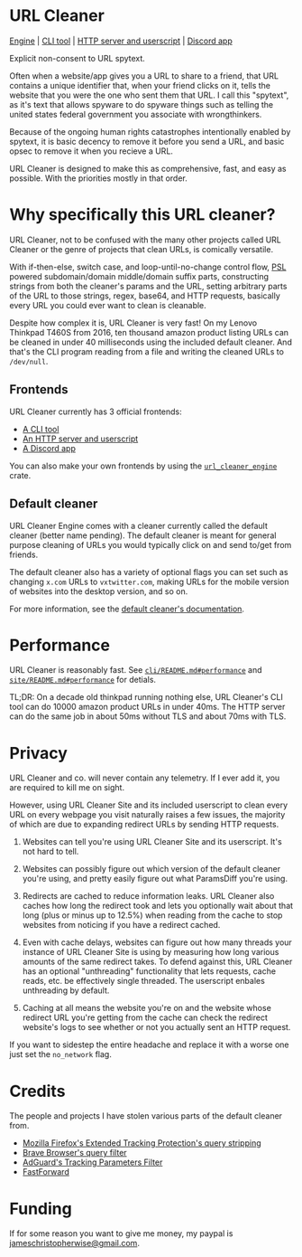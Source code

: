 # URL Cleaner

[Engine](engine) | [CLI tool](cli) | [HTTP server and userscript](site) | [Discord app](discord-app)

Explicit non-consent to URL spytext.

Often when a website/app gives you a URL to share to a friend, that URL contains a unique identifier that, when your friend clicks on it, tells the website that you were the one who sent them that URL.
I call this "spytext", as it's text that allows spyware to do spyware things such as telling the united states federal government you associate with wrongthinkers.

Because of the ongoing human rights catastrophes intentionally enabled by spytext, it is basic decency to remove it before you send a URL, and basic opsec to remove it when you recieve a URL.

URL Cleaner is designed to make this as comprehensive, fast, and easy as possible. With the priorities mostly in that order.

# Why specifically this URL cleaner?

URL Cleaner, not to be confused with the many other projects called URL Cleaner or the genre of projects that clean URLs, is comically versatile.

With if-then-else, switch case, and loop-until-no-change control flow, [PSL](https://publicsuffix.org) powered subdomain/domain middle/domain suffix parts,
constructing strings from both the cleaner's params and the URL, setting arbitrary parts of the URL to those strings, regex, base64, and HTTP requests, basically every URL you could ever want to clean is cleanable.

Despite how complex it is, URL Cleaner is very fast! On my Lenovo Thinkpad T460S from 2016, ten thousand amazon product listing URLs can be cleaned in under 40 milliseconds using the included default cleaner.
And that's the CLI program reading from a file and writing the cleaned URLs to `/dev/null`.

## Frontends

URL Cleaner currently has 3 official frontends:

- [A CLI tool](cli)
- [An HTTP server and userscript](site)
- [A Discord app](discord-app)

You can also make your own frontends by using the [`url_cleaner_engine`](engine) crate.

## Default cleaner

URL Cleaner Engine comes with a cleaner currently called the default cleaner (better name pending). The default cleaner is meant for general purpose cleaning of URLs you would typically click on and send to/get from friends.

The default cleaner also has a variety of optional flags you can set such as changing `x.com` URLs to `vxtwitter.com`, making URLs for the mobile version of websites into the desktop version, and so on.

For more information, see the [default cleaner's documentation](default_cleaner.md).

# Performance

URL Cleaner is reasonably fast. See [`cli/README.md#performance`](cli/README.md#performance) and [`site/README.md#performance`](site/README.md#performance) for detials.

TL;DR: On a decade old thinkpad running nothing else, URL Cleaner's CLI tool can do 10000 amazon product URLs in under 40ms.
The HTTP server can do the same job in about 50ms without TLS and about 70ms with TLS.

# Privacy

URL Cleaner and co. will never contain any telemetry. If I ever add it, you are required to kill me on sight.

However, using URL Cleaner Site and its included userscript to clean every URL on every webpage you visit naturally raises a few issues, the majority of which are due to expanding redirect URLs by sending HTTP requests.

1. Websites can tell you're using URL Cleaner Site and its userscript. It's not hard to tell.

2. Websites can possibly figure out which version of the default cleaner you're using, and pretty easily figure out what ParamsDiff you're using.

3. Redirects are cached to reduce information leaks. URL Cleaner also caches how long the redirect took and lets you optionally wait about that long (plus or minus up to 12.5%) when reading from the cache to stop websites from noticing if you have a redirect cached.

4. Even with cache delays, websites can figure out how many threads your instance of URL Cleaner Site is using by measuring how long various amounts of the same redirect takes.
  To defend against this, URL Cleaner has an optional "unthreading" functionality that lets requests, cache reads, etc. be effectively single threaded.
  The userscript enbales unthreading by default.

5. Caching at all means the website you're on and the website whose redirect URL you're getting from the cache can check the redirect website's logs to see whether or not you actually sent an HTTP request.

If you want to sidestep the entire headache and replace it with a worse one just set the `no_network` flag.

# Credits

The people and projects I have stolen various parts of the default cleaner from.

- [Mozilla Firefox's Extended Tracking Protection's query stripping](https://firefox-source-docs.mozilla.org/toolkit/components/antitracking/anti-tracking/query-stripping/index.html)
- [Brave Browser's query filter](https://github.com/brave/brave-core/blob/master/components/query_filter/utils.cc)
- [AdGuard's Tracking Parameters Filter](https://github.com/AdguardTeam/AdguardFilters/blob/master/TrackParamFilter/sections)
- [FastForward](https://github.com/FastForwardTeam/FastForward)

# Funding

If for some reason you want to give me money, my paypal is jameschristopherwise@gmail.com.
